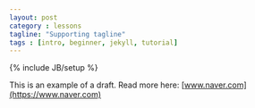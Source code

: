 ```yaml
---
layout: post
category : lessons
tagline: "Supporting tagline"
tags : [intro, beginner, jekyll, tutorial]
---
```


{% include JB/setup %}


This is an example of a draft. Read more here: [www.naver.com](https://www.naver.com)
